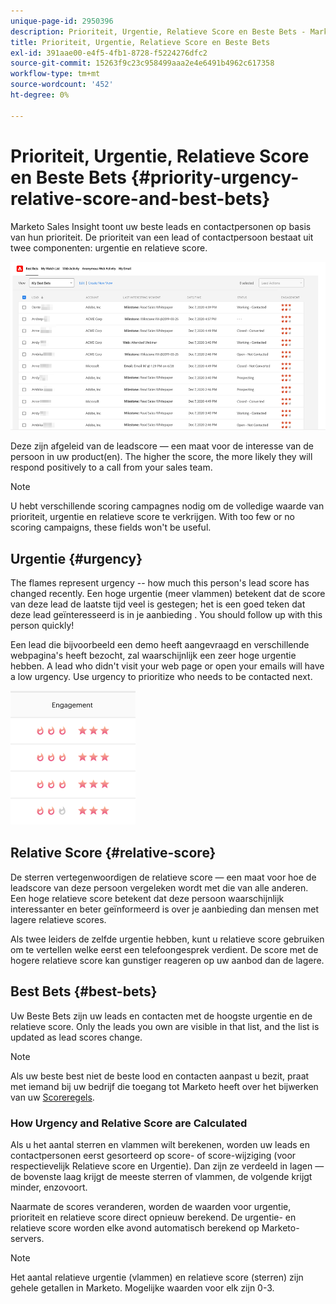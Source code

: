 ```yaml
---
unique-page-id: 2950396
description: Prioriteit, Urgentie, Relatieve Score en Beste Bets - Marketo Docs - Productdocumentatie
title: Prioriteit, Urgentie, Relatieve Score en Beste Bets
exl-id: 391aae00-e4f5-4fb1-8728-f5224276dfc2
source-git-commit: 15263f9c23c958499aaa2e4e6491b4962c617358
workflow-type: tm+mt
source-wordcount: '452'
ht-degree: 0%

---
```


# Prioriteit, Urgentie, Relatieve Score en Beste Bets {#priority-urgency-relative-score-and-best-bets}

Marketo Sales Insight toont uw beste leads en contactpersonen op basis van hun prioriteit. De prioriteit van een lead of contactpersoon bestaat uit twee componenten: urgentie en relatieve score.

![](assets/priority-urgency-relative-score-and-best-bets-1.png)

Deze zijn afgeleid van de leadscore — een maat voor de interesse van de persoon in uw product(en). The higher the score, the more likely they will respond positively to a call from your sales team.

>[!NOTE]
>
>U hebt verschillende scoring campagnes nodig om de volledige waarde van prioriteit, urgentie en relatieve score te verkrijgen.  With too few or no scoring campaigns, these fields won&#39;t be useful.

## Urgentie {#urgency}

The flames represent urgency -- how much this person&#39;s lead score has changed recently. Een hoge urgentie (meer vlammen) betekent dat de score van deze lead de laatste tijd veel is gestegen; het is een goed teken dat deze lead geïnteresseerd is in je aanbieding . You should follow up with this person quickly!

Een lead die bijvoorbeeld een demo heeft aangevraagd en verschillende webpagina&#39;s heeft bezocht, zal waarschijnlijk een zeer hoge urgentie hebben. A lead who didn&#39;t visit your web page or open your emails will have a low urgency. Use urgency to prioritize who needs to be contacted next.

![](assets/priority-urgency-relative-score-and-best-bets-2.png)

## Relative Score {#relative-score}

De sterren vertegenwoordigen de relatieve score — een maat voor hoe de leadscore van deze persoon vergeleken wordt met die van alle anderen. Een hoge relatieve score betekent dat deze persoon waarschijnlijk interessanter en beter geïnformeerd is over je aanbieding dan mensen met lagere relatieve scores.

Als twee leiders de zelfde urgentie hebben, kunt u relatieve score gebruiken om te vertellen welke eerst een telefoongesprek verdient. De score met de hogere relatieve score kan gunstiger reageren op uw aanbod dan de lagere.

## Best Bets {#best-bets}

Uw Beste Bets zijn uw leads en contacten met de hoogste urgentie en de relatieve score. Only the leads you own are visible in that list, and the list is updated as lead scores change.

>[!NOTE]
>
>Als uw beste best niet de beste lood en contacten aanpast u bezit, praat met iemand bij uw bedrijf die toegang tot Marketo heeft over het bijwerken van uw [Scoreregels](/help/marketo/getting-started/quick-wins/simple-scoring.md).

### How Urgency and Relative Score are Calculated

Als u het aantal sterren en vlammen wilt berekenen, worden uw leads en contactpersonen eerst gesorteerd op score- of score-wijziging (voor respectievelijk Relatieve score en Urgentie). Dan zijn ze verdeeld in lagen — de bovenste laag krijgt de meeste sterren of vlammen, de volgende krijgt minder, enzovoort.

Naarmate de scores veranderen, worden de waarden voor urgentie, prioriteit en relatieve score direct opnieuw berekend. De urgentie- en relatieve score worden elke avond automatisch berekend op Marketo-servers.

>[!NOTE]
>
>Het aantal relatieve urgentie (vlammen) en relatieve score (sterren) zijn gehele getallen in Marketo. Mogelijke waarden voor elk zijn 0-3.
